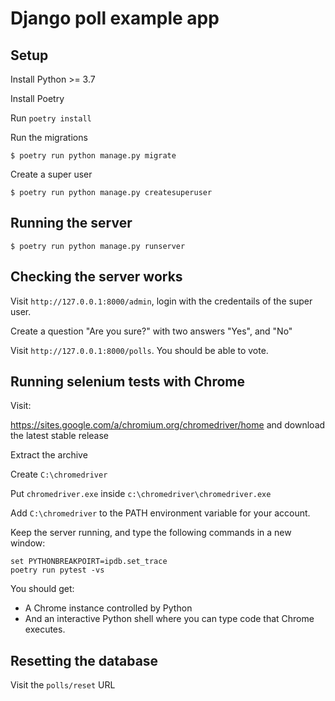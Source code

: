 # Django poll example app

## Setup

Install Python >= 3.7

Install Poetry

Run `poetry install`

Run the migrations

```
$ poetry run python manage.py migrate
```

Create a super user

```
$ poetry run python manage.py createsuperuser
```

## Running the server


```
$ poetry run python manage.py runserver
```

## Checking the server works

Visit `http://127.0.0.1:8000/admin`, login with the credentails
of the super user.

Create a question "Are you sure?" with two answers "Yes", and "No"

Visit `http://127.0.0.1:8000/polls`. You should be able to vote.

## Running selenium tests with Chrome

Visit:

https://sites.google.com/a/chromium.org/chromedriver/home
and download the latest stable release

Extract the archive

Create `C:\chromedriver`

Put `chromedriver.exe` inside `c:\chromedriver\chromedriver.exe`

Add `C:\chromedriver` to the PATH environment variable for your account.

Keep the server running, and type the following commands in a new window:

```
set PYTHONBREAKPOIRT=ipdb.set_trace
poetry run pytest -vs
```

You should get:

* A Chrome instance controlled by Python
* And an interactive Python shell where you can type code that Chrome executes.


## Resetting the database

Visit the `polls/reset` URL
